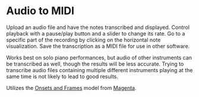 # Audio to MIDI

Upload an audio file and have the notes transcribed and displayed. Control playback with a pause/play button and a slider to change its rate. Go to a specific part of the recording by clicking on the horizontal note visualization. Save the transcription as a MIDI file for use in other software.

Works best on solo piano performances, but audio of other instruments can be transcribed as well, though the results will be less accurate. Trying to transcribe audio files containing multiple different instruments playing at the same time is not likely to lead to good results.

Utilizes the [Onsets and Frames](https://magenta.tensorflow.org/onsets-frames) model from [Magenta](https://magenta.tensorflow.org/). 

